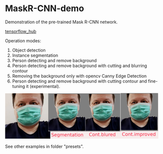 # MaskR-CNN-demo
Demonstration of the pre-trained Mask R-CNN network.

[tensorflow_hub](https://hub.tensorflow.google.cn/tensorflow/mask_rcnn/inception_resnet_v2_1024x1024/1)

Operation modes:
1. Object detection
2. Instance segmentation
3. Person detecting and remove background
4. Person detecting and remove background with cutting and blurring contour
5. Removing the background only with opencv Canny Edge Detection 
6. Person detecting and remove background with cutting contour and fine-tuning it (experimental). 

![Original](https://github.com/serg-kas/MaskR-CNN-demo/blob/master/example.png)




See other examples in folder "presets".